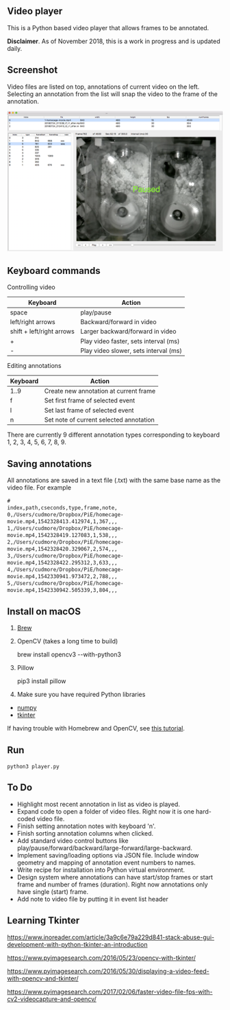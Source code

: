 ## Video player

This is a Python based video player that allows frames to be annotated.

**Disclaimer**. As of November 2018, this is a work in progress and is updated daily.

## Screenshot

Video files are listed on top, annotations of current video on the left. Selecting an annotation from the list will snap the video to the frame of the annotation.

<IMG SRC="img/v2-interface.png" width=800>

## Keyboard commands

Controlling video

| Keyboard	| Action 
| -----		| -----
| space		| play/pause
| left/right arrows	| Backward/forward in video
| shift + left/right arrows	| Larger backward/forward in video
| +				| Play video faster, sets interval (ms)
| -				| Play video slower, sets interval (ms)

Editing annotations

| Keyboard	| Action 
| -----		| -----
| 1..9			| Create new annotation at current frame
| f				| Set first frame of selected event
| l				| Set last frame of selected event
| n				| Set note of current selected annotation

There are currently 9 different annotation types corresponding to keyboard 1, 2, 3, 4, 5, 6, 7, 8, 9.

## Saving annotations

All annotations are saved in a text file (.txt) with the same base name as the video file. For example

```
#
index,path,cseconds,type,frame,note,
0,/Users/cudmore/Dropbox/PiE/homecage-movie.mp4,1542328413.412974,1,367,,,
1,/Users/cudmore/Dropbox/PiE/homecage-movie.mp4,1542328419.127083,1,538,,,
2,/Users/cudmore/Dropbox/PiE/homecage-movie.mp4,1542328420.329067,2,574,,,
3,/Users/cudmore/Dropbox/PiE/homecage-movie.mp4,1542328422.295312,3,633,,,
4,/Users/cudmore/Dropbox/PiE/homecage-movie.mp4,1542330941.973472,2,788,,,
5,/Users/cudmore/Dropbox/PiE/homecage-movie.mp4,1542330942.505339,3,804,,,
```

## Install on macOS

1)  [Brew](https://brew.sh/)

2) OpenCV (takes a long time to build)
	
	brew install opencv3 --with-python3

3) Pillow

	pip3 install pillow

4) Make sure you have required Python libraries

 - [numpy](http://www.numpy.org/)
 - [tkinter](https://docs.python.org/3/library/tkinter.html)
	
If having trouble with Homebrew and OpenCV, see [this tutorial](https://www.pyimagesearch.com/2016/12/19/install-opencv-3-on-macos-with-homebrew-the-easy-way/).

## Run

	python3 player.py
	
## To Do

 - Highlight most recent annotation in list as video is played.
 - Expand code to open a folder of video files. Right now it is one hard-coded video file.
 - Finish setting annotation notes with keyboard 'n'.
 - Finish sorting annotation columns when clicked.
 - Add standard video control buttons like play/pause/forward/backward/large-forward/large-backward.
 - Implement saving/loading options via JSON file. Include window geometry and mapping of annotation event numbers to names.
 - Write recipe for installation into Python virtual environment.
 - Design system where annotations can have start/stop frames or start frame and number of frames (duration). Right now annotations only have single (start) frame.
 - Add note to video file by putting it in event list header
 
## Learning Tkinter

https://www.inoreader.com/article/3a9c6e79a229d841-stack-abuse-gui-development-with-python-tkinter-an-introduction

https://www.pyimagesearch.com/2016/05/23/opencv-with-tkinter/

https://www.pyimagesearch.com/2016/05/30/displaying-a-video-feed-with-opencv-and-tkinter/

https://www.pyimagesearch.com/2017/02/06/faster-video-file-fps-with-cv2-videocapture-and-opencv/
